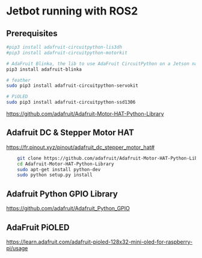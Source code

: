 # Jetbot running with ROS2

## Prerequisites


``` bash
#pip3 install adafruit-circuitpython-lis3dh
#pip3 install adafruit-circuitpython-motorkit

# AdaFruit Blinka, the lib to use AdaFruit CircuitPython on a Jetson nano
pip3 install adafruit-blinka

# feather
sudo pip3 install adafruit-circuitpython-servokit

# PiOLED
sudo pip3 install adafruit-circuitpython-ssd1306
```

https://github.com/adafruit/Adafruit-Motor-HAT-Python-Library

## Adafruit DC & Stepper Motor HAT
https://fr.pinout.xyz/pinout/adafruit_dc_stepper_motor_hat#

``` bash
    git clone https://github.com/adafruit/Adafruit-Motor-HAT-Python-Library.git
    cd Adafruit-Motor-HAT-Python-Library
    sudo apt-get install python-dev
    sudo python setup.py install
```

## Adafruit Python GPIO Library
https://github.com/adafruit/Adafruit_Python_GPIO

## AdaFruit PiOLED
https://learn.adafruit.com/adafruit-pioled-128x32-mini-oled-for-raspberry-pi/usage
